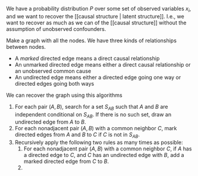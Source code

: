 We have a probability distribution $P$ over some set of observed variables $x_i$, and we want to recover the [[causal structure | latent structure]]. I.e., we want to recover as much as we can of the [[causal structure]] without the assumption of unobserved confounders.

Make a graph with all the nodes. We have three kinds of relationships between nodes.
- A *marked* directed edge means a direct causal relationship
- An unmarked directed edge means either a direct causal relationship or an unobserved common cause
- An undirected edge means either a directed edge going one way or directed edges going both ways

We can recover the graph using this algorithms
1. For each pair $(A, B)$, search for a set $S_{AB}$ such that $A$ and $B$ are independent conditional on $S_{AB}$. If there is no such set, draw an undirected edge from $A$ to $B$.
2. For each nonadjacent pair $(A, B)$ with a common neighbor $C$, mark directed edges from $A$ and $B$ to $C$ if $C$ is not in $S_{AB}$.
3. Recursively apply the following two rules as many times as possible:
	1. For each nonadjacent pair $(A, B)$ with a common neighbor $C$, if $A$ has a directed edge to $C$, and $C$ has an undirected edge with $B$, add a marked directed edge from $C$ to $B$.
	2. 